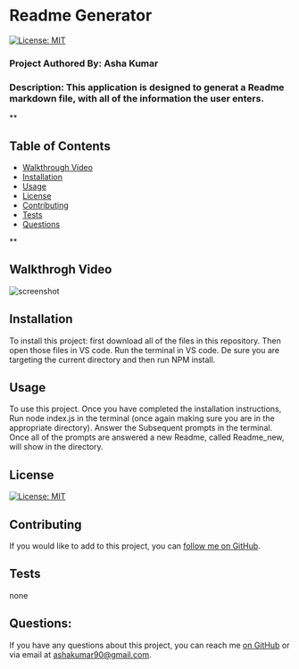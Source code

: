 
  
  # Readme Generator
  [![License: MIT](https://img.shields.io/badge/License-MIT-yellow.svg)](https://opensource.org/licenses/MIT)

  ### Project Authored By: Asha Kumar
  ### Description: This application is designed to generat a Readme markdown file, with all of the information the user enters. 
  **

  ## Table of Contents

  * [Walkthrough Video](#walthrough-video)
  * [Installation](#installation)
  * [Usage](#usage)
  * [License](#license) 
  * [Contributing](#contributing)
  * [Tests](#tests)
  * [Questions](#questions)

  **

  ## Walkthrogh Video 
  ![screenshot](https://youtu.be/TG0STTMw5rw)




  ## Installation 
  To install this project: first download all of the files in this repository. Then open those files in VS code. Run the terminal in VS code. De sure you are targeting the current directory and then run NPM install. 

  ## Usage
  To use this project. Once you have completed the installation instructions, Run node index.js in the terminal (once again making sure you are in the appropriate directory). Answer the Subsequent prompts in the terminal. Once all of the prompts are answered a new Readme, called Readme_new, will show in the directory. 

  ## License 
  [![License: MIT](https://img.shields.io/badge/License-MIT-yellow.svg)](https://opensource.org/licenses/MIT)

  ## Contributing
  If you would like to add to this project, you can [follow me on GitHub](https://github.com/ashak90).  

  ## Tests
  none

  ## Questions:
  If you have any questions about this project, you can reach me [on GitHub](https://github.com/ashak90) or via email at ashakumar90@gmail.com.


